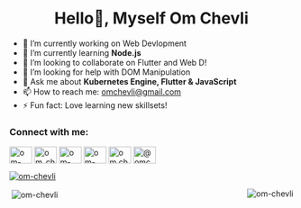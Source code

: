 <h1 align="center">Hello👋, Myself Om Chevli</h1>

- 🔭 I’m currently working on Web Devlopment
- 🌱 I’m currently learning **Node.js**
- 👯 I’m looking to collaborate on Flutter and Web D!
- 🤔 I’m looking for help with DOM Manipulation
- 💬 Ask me about **Kubernetes Engine, Flutter & JavaScript**
- 📫 How to reach me: omchevli@gmail.com
- ⚡ Fun fact: Love learning new skillsets!

<h3 align="left">Connect with me:</h3>
<p align="left">
<a href="https://dev.to/omchevli" target="blank"><img align="center" src="https://cdn.jsdelivr.net/npm/simple-icons@3.0.1/icons/dev-dot-to.svg" alt="om-chevli" height="30" width="40" /></a>
<a href="https://twitter.com/om_chevli" target="blank"><img align="center" src="https://cdn.jsdelivr.net/npm/simple-icons@3.0.1/icons/twitter.svg" alt="om_chevli" height="30" width="40" /></a>
<a href="https://www.linkedin.com/in/om-chevli/" target="blank"><img align="center" src="https://cdn.jsdelivr.net/npm/simple-icons@3.0.1/icons/linkedin.svg" alt="om-chevli" height="30" width="40" /></a>
<a href="https://stackoverflow.com/users/12424419/om-chevli" target="blank"><img align="center" src="https://cdn.jsdelivr.net/npm/simple-icons@3.0.1/icons/stackoverflow.svg" alt="om-chevli" height="30" width="40" /></a>
<a href="https://instagram.com/om.chevli" target="blank"><img align="center" src="https://cdn.jsdelivr.net/npm/simple-icons@3.0.1/icons/instagram.svg" alt="om.chevli" height="30" width="40" /></a>
<a href="https://medium.com/@omchevli" target="blank"><img align="center" src="https://cdn.jsdelivr.net/npm/simple-icons@3.0.1/icons/medium.svg" alt="@omchevli" height="30" width="40" /></a>
</p>
<p align="left"> <a href="https://github.com/ryo-ma/github-profile-trophy"><img src="https://github-profile-trophy.vercel.app/?username=om-chevli&title=Commit,Repositories" alt="om-chevli" /></a> </p>

<p><img align="right" src="https://github-readme-stats.vercel.app/api/top-langs?username=om-chevli&show_icons=true&locale=en&layout=compact" alt="om-chevli" /></p>

<p>&nbsp;<img align="center" src="https://github-readme-stats.vercel.app/api?username=om-chevli&count_private=true&show_icons=true&locale=en" alt="om-chevli" /></p>
